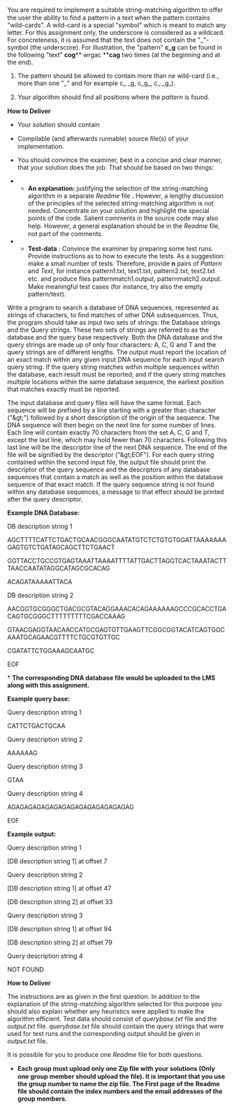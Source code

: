 You are required to implement a suitable string-matching algorithm to oﬀer the user the ability to find a pattern in a text when the pattern contains &quot;wild-cards&quot;. A wild-card is a special &quot;symbol&quot; which is meant to match any letter. For this assignment only, the underscore is considered as a wildcard. For concreteness, it is assumed that the text does not contain the &quot;\_&quot;-symbol (the underscore). For illustration, the &quot;pattern&quot; **c\_g** can be found in the following &quot;text&quot; **cog**** wrgac ****cag** two times (at the beginning and at the end).

1. The pattern should be allowed to contain more than ne wild-card (i.e., more than one &quot;\_&quot; and for example c\_ \_g, c\_g\_, c\_ \_g\_).

1. Your algorithm should ﬁnd all positions where the _pattern_ is found.

**How to Deliver**

- Your solution should contain

- Compilable (and afterwards runnable) source ﬁle(s) of your implementation.

- You should convince the examiner, best in a concise and clear manner, that your solution does the job. That should be based on two things:

-
  - **An explanation:** justifying the selection of the string-matching algorithm in a separate _Readme_ file **.** However, a lengthy discussion of the principles of the selected string-matching algorithm is not needed. Concentrate on your solution and highlight the special points of the code. Salient comments in the source code may also help. However, a general explanation should be in the _Readme_ ﬁle, not part of the comments.

-
  - **Test-data** : Convince the examiner by preparing some test runs. Provide instructions as to how to execute the tests. As a suggestion:  make a small number of tests. Therefore, provide **n** pairs of _Pattern_ and _Text_, for instance pattern1.txt, text1.txt, pattern2.txt, text2.txt etc. and produce ﬁles patternmatch1.output, patternmatch2.output. Make meaningful test cases (for instance, try also the empty pattern/text).

Write a program to search a database of DNA sequences, represented as strings of characters, to find matches of other DNA subsequences. Thus, the program should take as input two sets of strings: the Database strings and the Query strings. These two sets of strings are referred to as the database and the query base respectively. Both the DNA database and the query strings are made up of only four characters: A, C, G and T and the query strings are of different lengths. The output must report the location of an exact match within any given input DNA sequence for each input search query string. If the query string matches within multiple sequences within the database, each result must be reported; and if the query string matches multiple locations within the same database sequence, the earliest position that matches exactly must be reported.

The input database and query files will have the same format. Each sequence will be prefixed by a line starting with a greater than character (&quot;\&gt;&quot;) followed by a short description of the origin of the sequence. The DNA sequence will then begin on the next line for some number of lines. Each line will contain exactly 70 characters from the set A, C, G and T, except the last line, which may hold fewer than 70 characters. Following this last line will be the descriptor line of the next DNA sequence. The end of the file will be signified by the descriptor (&quot;\&gt;EOF&quot;). For each query string contained within the second input file, the output file should print the descriptor of the query sequence and the descriptors of any database sequences that contain a match as well as the position within the database sequence of that exact match. If the query sequence string is not found within any database sequences, a message to that effect should be printed after the query descriptor.

**Example DNA Database:**

DB description string 1

AGCTTTTCATTCTGACTGCAACGGGCAATATGTCTCTGTGTGGATTAAAAAAAGAGTGTCTGATAGCAGCTTCTGAACT

GGTTACCTGCCGTGAGTAAATTAAAATTTTATTGACTTAGGTCACTAAATACTTTAACCAATATAGGCATAGCGCACAG

ACAGATAAAAATTACA

DB description string 2

AACGGTGCGGGCTGACGCGTACAGGAAACACAGAAAAAAGCCCGCACCTGACAGTGCGGGCTTTTTTTTTCGACCAAAG

GTAACGAGGTAACAACCATGCGAGTGTTGAAGTTCGGCGGTACATCAGTGGCAAATGCAGAACGTTTTCTGCGTGTTGC

CGATATTCTGGAAAGCAATGC

EOF

\* **The corresponding DNA database file would be uploaded to the LMS along with this assignment.**

**Example query base:**

Query description string 1

CATTCTGACTGCAA

Query description string 2

AAAAAAG

Query description string 3

GTAA

Query description string 4

AGAGAGAGAGAGAGAGAGAGAGAGAGAGAG

EOF

**Example output:**

Query description string 1

[DB description string 1] at offset 7

Query description string 2

[DB description string 1] at offset 47

[DB description string 2] at offset 33

Query description string 3

[DB description string 1] at offset 94

[DB description string 2] at offset 79

Query description string 4

NOT FOUND

**How to Deliver**

The instructions are as given in the first question. In addition to the explanation of the string-matching algorithm selected for this purpose you should also explain whether any heuristics were applied to make the algorithm efficient. Test data should consist of _querybase.txt_ file and the _output.txt_ file.  _querybase.txt_ file should contain the query strings that were used for test runs and the corresponding output should be given in _output.txt_ file.

It is possible for you to produce one _Readme_ file for both questions.

- **Each group must upload only one Zip ﬁle with your solutions (Only one group member should upload the file). It is important that you use the group number to name the zip file. The First page of the**  **Readme**  **file should contain the index numbers and the email addresses of the group members.**
